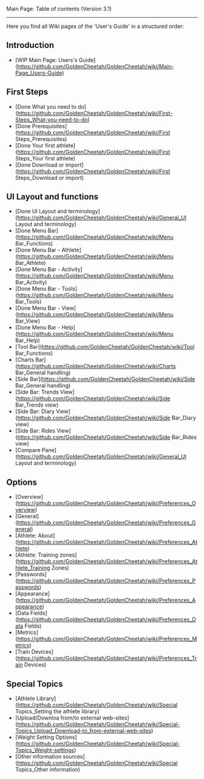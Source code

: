 Main Page: Table of contents (Version 3.1)
***

Here you find all Wiki pages of the 'User's Guide' in a structured order:

## Introduction

* [WIP Main Page: Users's Guide] (https://github.com/GoldenCheetah/GoldenCheetah/wiki/Main-Page_Users-Guide)

## First Steps

* [Done What you need to do] (https://github.com/GoldenCheetah/GoldenCheetah/wiki/First-Steps_What-you-need-to-do)
* [Done Prerequisites] (https://github.com/GoldenCheetah/GoldenCheetah/wiki/First Steps_Prerequisites)
* [Done Your first athlete] (https://github.com/GoldenCheetah/GoldenCheetah/wiki/First Steps_Your first athlete) 
* [Done Download or import] (https://github.com/GoldenCheetah/GoldenCheetah/wiki/First Steps_Download or import) 


## UI Layout and functions

* [Done UI Layout and terminology] (https://github.com/GoldenCheetah/GoldenCheetah/wiki/General_UI Layout and terminology)
* [Done Menu Bar] (https://github.com/GoldenCheetah/GoldenCheetah/wiki/Menu Bar_Functions)
* [Done Menu Bar - Athlete] (https://github.com/GoldenCheetah/GoldenCheetah/wiki/Menu Bar_Athlete)
* [Done Menu Bar - Activity] (https://github.com/GoldenCheetah/GoldenCheetah/wiki/Menu Bar_Activity)
* [Done Menu Bar - Tools] (https://github.com/GoldenCheetah/GoldenCheetah/wiki/Menu Bar_Tools)
* [Done Menu Bar - View] (https://github.com/GoldenCheetah/GoldenCheetah/wiki/Menu Bar_View)
* [Done Menu Bar - Help] (https://github.com/GoldenCheetah/GoldenCheetah/wiki/Menu Bar_Help)
* [Tool Bar](https://github.com/GoldenCheetah/GoldenCheetah/wiki/Tool Bar_Functions)
* [Charts Bar](https://github.com/GoldenCheetah/GoldenCheetah/wiki/Charts Bar_General handling)
* [Side Bar](https://github.com/GoldenCheetah/GoldenCheetah/wiki/Side Bar_General handling)
* [Side Bar: Trends View](https://github.com/GoldenCheetah/GoldenCheetah/wiki/Side Bar_Trends view)
* [Side Bar: Diary View](https://github.com/GoldenCheetah/GoldenCheetah/wiki/Side Bar_Diary view)
* [Side Bar: Rides View](https://github.com/GoldenCheetah/GoldenCheetah/wiki/Side Bar_Rides view)
* [Compare Pane](https://github.com/GoldenCheetah/GoldenCheetah/wiki/General_UI Layout and terminology)


## Options

* [Overview] (https://github.com/GoldenCheetah/GoldenCheetah/wiki/Preferences_Overview)
* [General] (https://github.com/GoldenCheetah/GoldenCheetah/wiki/Preferences_General)
* [Athlete: About] (https://github.com/GoldenCheetah/GoldenCheetah/wiki/Preferences_Athlete)
* [Athlete: Training zones] (https://github.com/GoldenCheetah/GoldenCheetah/wiki/Preferences_Athlete_Training Zones)
* [Passwords] (https://github.com/GoldenCheetah/GoldenCheetah/wiki/Preferences_Passwords)
* [Appearance] (https://github.com/GoldenCheetah/GoldenCheetah/wiki/Preferences_Appearance)
* [Data Fields] (https://github.com/GoldenCheetah/GoldenCheetah/wiki/Preferences_Data Fields)
* [Metrics] (https://github.com/GoldenCheetah/GoldenCheetah/wiki/Preferences_Metrics)
* [Train Devices] (https://github.com/GoldenCheetah/GoldenCheetah/wiki/Preferences_Train Devices)

## Special Topics

* [Athlete Library] (https://github.com/GoldenCheetah/GoldenCheetah/wiki/Special Topics_Setting the athlete library)
* [Upload/Downloa from/to external web-sites] (https://github.com/GoldenCheetah/GoldenCheetah/wiki/Special-Topics_Upload_Download-to_from-external-web-sites)
* [Weight Setting Options] (https://github.com/GoldenCheetah/GoldenCheetah/wiki/Special-Topics_Weight-settings)
* [Other information sources] (https://github.com/GoldenCheetah/GoldenCheetah/wiki/Special Topics_Other information)
